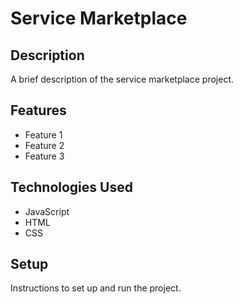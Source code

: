 # Service Marketplace

## Description

A brief description of the service marketplace project.

## Features

- Feature 1
- Feature 2
- Feature 3

## Technologies Used

- JavaScript
- HTML
- CSS

## Setup

Instructions to set up and run the project.
